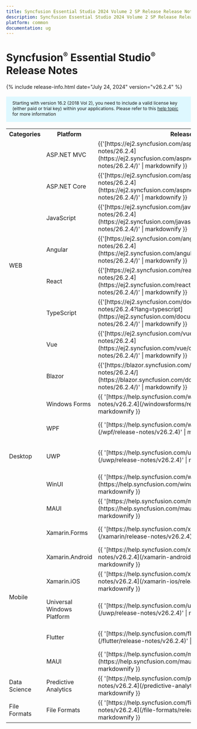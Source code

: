 ```yaml
---
title: Syncfusion Essential Studio 2024 Volume 2 SP Release Release Notes  
description: Syncfusion Essential Studio 2024 Volume 2 SP Release Release Notes  
platform: common
documentation: ug
---
```


# Syncfusion<sup style="font-size:70%">&reg;</sup> Essential Studio<sup style="font-size:70%">&reg;</sup>  Release Notes  

{% include release-info.html date="July 24, 2024"   version="v26.2.4" %} 

<style>
#license {
    font-size: .88em!important;
margin-top: 1.5em;     margin-bottom: 1.5em;
    background-color: #def8ff;
    padding: 10px 17px 14px;
}
</style>

<div id="license">
Starting with version 16.2 (2018 Vol 2), you need to include a valid license key (either paid or trial key) within your applications. 
Please refer to this <a href="/common/essential-studio/licensing/license-key">help topic</a> for more information 
</div>



<table>
<tr>
<th>
Categories</th><th>
Platform</th><th>
Release Notes</th><th>
Read Me</th></tr>
<tr>
<td rowspan="8">
WEB 
</td>
<td>
ASP.NET MVC
</td>
<td>{{'[https://ej2.syncfusion.com/aspnetmvc/documentation/release-notes/26.2.4](https://ej2.syncfusion.com/aspnetmvc/documentation/release-notes/26.2.4/)' | markdownify }}
</td>
<td>{{'[http://files2.syncfusion.com/Installs/v26.2.4/ReadMe/web/ASPMVC.html](http://files2.syncfusion.com/Installs/v26.2.4/ReadMe/web/ASPMVC.html)' | markdownify }}
</td>
</tr>
<tr>
<td>
ASP.NET Core	
</td>
<td>{{'[https://ej2.syncfusion.com/aspnetcore/documentation/release-notes/26.2.4](https://ej2.syncfusion.com/aspnetcore/documentation/release-notes/26.2.4/)' | markdownify }}
</td>
<td>{{'[http://files2.syncfusion.com/Installs/v26.2.4/ReadMe/web/ASPNETCORE.html](http://files2.syncfusion.com/Installs/v26.2.4/ReadMe/web/ASPNETCORE.html)' | markdownify }}
</td>
</tr>
<tr>
<td>
JavaScript
</td>
<td>{{'[https://ej2.syncfusion.com/javascript/documentation/release-notes/26.2.4](https://ej2.syncfusion.com/javascript/documentation/release-notes/26.2.4/)' | markdownify }}
</td>
<td>{{'[http://files2.syncfusion.com/Installs/v26.2.4/ReadMe/web/JavaScript.html](http://files2.syncfusion.com/Installs/v26.2.4/ReadMe/web/JavaScript.html)' | markdownify }}
</td>
</tr>
<tr>
<td>
Angular
</td>
<td>{{'[https://ej2.syncfusion.com/angular/documentation/release-notes/26.2.4](https://ej2.syncfusion.com/angular/documentation/release-notes/26.2.4/)' | markdownify }}
</td>
<td>{{'[http://files2.syncfusion.com/Installs/v26.2.4/ReadMe/web/Angular.html](http://files2.syncfusion.com/Installs/v26.2.4/ReadMe/web/Angular.html)' | markdownify }}
</td>
</tr>
<tr>
<td>
React
</td>
<td>{{'[https://ej2.syncfusion.com/react/documentation/release-notes/26.2.4](https://ej2.syncfusion.com/react/documentation/release-notes/26.2.4/)' | markdownify }}
</td>
<td>{{'[http://files2.syncfusion.com/Installs/v26.2.4/ReadMe/web/React.html](http://files2.syncfusion.com/Installs/v26.2.4/ReadMe/web/React.html)' | markdownify }}
</td>
</tr>
<tr>
<td>
TypeScript
</td>
<td>{{'[https://ej2.syncfusion.com/documentation/release-notes/26.2.4?lang=typescript](https://ej2.syncfusion.com/documentation/release-notes/26.2.4/)' | markdownify }}
</td>
<td>{{'[http://files2.syncfusion.com/Installs/v26.2.4/ReadMe/web/TypeScript.html](http://files2.syncfusion.com/Installs/v26.2.4/ReadMe/web/TypeScript.html)' | markdownify }}
</td>
</tr>
<tr>
<td>
Vue
</td>
<td>{{'[https://ej2.syncfusion.com/vue/documentation/release-notes/26.2.4](https://ej2.syncfusion.com/vue/documentation/release-notes/26.2.4/)' | markdownify }}
</td>
<td>{{'[http://files2.syncfusion.com/Installs/v26.2.4/ReadMe/web/Vue.html](http://files2.syncfusion.com/Installs/v26.2.4/ReadMe/web/Vue.html)' | markdownify }}
</td>
</tr>
<tr>
<td>
Blazor
</td>
<td>{{'[https://blazor.syncfusion.com/documentation/release-notes/26.2.4/](https://blazor.syncfusion.com/documentation/release-notes/26.2.4/)' | markdownify }}
</td>
<td>{{'[http://files2.syncfusion.com/Installs/v26.2.4/ReadMe/web/Blazor.html](http://files2.syncfusion.com/Installs/v26.2.4/ReadMe/web/Blazor.html)' | markdownify }}
</td>
</tr>
<tr>
<td rowspan="5">
Desktop
</td>
<td>
Windows Forms
</td>
<td>{{ '[https://help.syncfusion.com/windowsforms/release-notes/v26.2.4](/windowsforms/release-notes/v26.2.4)' | markdownify }}
</td>
<td>{{ '[http://files2.syncfusion.com/Installs/v26.2.4/ReadMe/WindowsForms.html](http://files2.syncfusion.com/Installs/v26.2.4/ReadMe/WindowsForms.html)' | markdownify }}
</td>
</tr>
<tr>
<td>
WPF
</td>
<td>{{ '[https://help.syncfusion.com/wpf/release-notes/v26.2.4](/wpf/release-notes/v26.2.4)' | markdownify }}
</td>
<td>{{ '[http://files2.syncfusion.com/Installs/v26.2.4/ReadMe/WPF.html](http://files2.syncfusion.com/Installs/v26.2.4/ReadMe/WPF.html)' | markdownify }}
</td>
</tr>
<tr>
<td>
UWP
</td>
<td>{{ '[https://help.syncfusion.com/uwp/release-notes/v26.2.4](/uwp/release-notes/v26.2.4)' | markdownify }}
</td>
<td>{{ '[http://files2.syncfusion.com/Installs/v26.2.4/ReadMe/UniversalWindows.html](http://files2.syncfusion.com/Installs/v26.2.4/ReadMe/UniversalWindows.html)' | markdownify }}
</td>
</tr>
<tr>
<td>
WinUI
</td>
<td>{{ '[https://help.syncfusion.com/winui/release-notes/v26.2.4](https://help.syncfusion.com/winui/release-notes/v26.2.4)' | markdownify }}
</td>
<td>{{ '[http://files2.syncfusion.com/Installs/v26.2.4/ReadMe/WinUI.html](http://files2.syncfusion.com/Installs/v26.2.4/ReadMe/WinUI.html)' | markdownify }}
</td>
</tr>
<tr>
<td>
MAUI
</td>
<td>{{ '[https://help.syncfusion.com/maui/release-notes/v26.2.4](https://help.syncfusion.com/maui/release-notes/v26.2.4)' | markdownify }}
</td>
<td>{{ '[http://files2.syncfusion.com/Installs/v26.2.4/ReadMe/.NETMAUI.html](http://files2.syncfusion.com/Installs/v26.2.4/ReadMe/.NETMAUI.html)' | markdownify }}
</td>
</tr>
<tr>
<td rowspan="6">
Mobile
</td>
<td>
Xamarin.Forms
</td>
<td>{{ '[https://help.syncfusion.com/xamarin/release-notes/v26.2.4](/xamarin/release-notes/v26.2.4)' | markdownify }}
</td>
<td>{{ '[http://files2.syncfusion.com/Installs/v26.2.4/ReadMe/Xamarin_Forms.html](http://files2.syncfusion.com/Installs/v26.2.4/ReadMe/Xamarin_Forms.html)' | markdownify }}
</td>
</tr>
<tr>
<td>
Xamarin.Android
</td>
<td>{{ '[https://help.syncfusion.com/xamarin-android/release-notes/v26.2.4](/xamarin-android/release-notes/v26.2.4)' | markdownify }}
</td>
<td>{{ '[http://files2.syncfusion.com/Installs/v26.2.4/ReadMe/Xamarin_Forms.html](http://files2.syncfusion.com/Installs/v26.2.4/ReadMe/Xamarin_Forms.html)' | markdownify }}
</td>
</tr>
<tr>
<td>
Xamarin.iOS
</td>
<td>{{ '[https://help.syncfusion.com/xamarin-ios/release-notes/v26.2.4](/xamarin-ios/release-notes/v26.2.4)' | markdownify }}
</td>
<td>{{ '[http://files2.syncfusion.com/Installs/v26.2.4/ReadMe/Xamarin_Forms.html](http://files2.syncfusion.com/Installs/v26.2.4/ReadMe/Xamarin_Forms.html)' | markdownify }}
</td>
</tr>
<tr>
<td>
Universal Windows Platform
</td>
<td>{{ '[https://help.syncfusion.com/uwp/release-notes/v26.2.4](/uwp/release-notes/v26.2.4)' | markdownify }}
</td>
<td>{{ '[http://files2.syncfusion.com/Installs/v26.2.4/ReadMe/UniversalWindows.html](http://files2.syncfusion.com/Installs/v26.2.4/ReadMe/UniversalWindows.html)' | markdownify }}
</td>
</tr>
<tr>
<td>
Flutter
</td>
<td>{{ '[https://help.syncfusion.com/flutter/release-notes/v26.2.4](/flutter/release-notes/v26.2.4)' | markdownify }}
</td>
<td>{{ '[http://files2.syncfusion.com/Installs/v26.2.4/ReadMe/Flutter.html](http://files2.syncfusion.com/Installs/v26.2.4/ReadMe/Flutter.html)' | markdownify }}
</td>
</tr>
<tr>
<td>
MAUI
</td>
<td>{{ '[https://help.syncfusion.com/maui/release-notes/v26.2.4](https://help.syncfusion.com/maui/release-notes/v26.2.4)' | markdownify }}
</td>
<td>{{ '[http://files2.syncfusion.com/Installs/v26.2.4/ReadMe/.NETMAUI.html](http://files2.syncfusion.com/Installs/v26.2.4/ReadMe/.NETMAUI.html)' | markdownify }}
</td>
</tr>



<tr>
<td>
Data Science
</td>
<td>
Predictive Analytics
</td>
<td>{{ '[https://help.syncfusion.com/predictive-analytics/release-notes/v26.2.4](/predictive-analytics/release-notes/v26.2.4)' | markdownify }}
</td>
<td>
</td>
</tr>
<tr>
<td>
File Formats
</td>
<td>
File Formats
</td>
<td>{{ '[https://help.syncfusion.com/file-formats/release-notes/v26.2.4](/file-formats/release-notes/v26.2.4)' | markdownify }}
</td>
<td>
</td>
</tr>
</table>